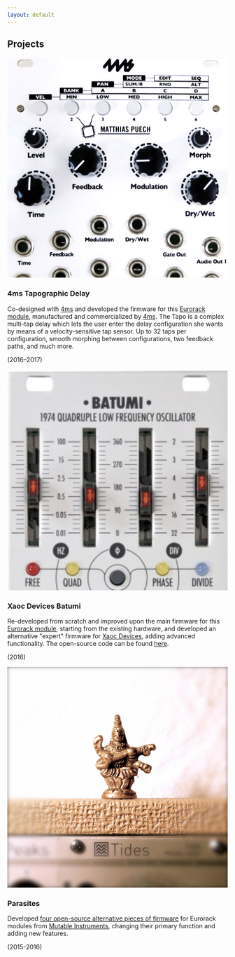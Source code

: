 ```yaml
---
layout: default
---
```


## Projects

<a href="https://4mscompany.com/p.php?p=790">
  <img class="flush-right-smaller" src="assets/img/tapo.png"
         alt="Batumi (Photo credit Xaoc Devices)" />
</a>

### 4ms Tapographic Delay

Co-designed with [4ms](http://4mspedals.com/) and developed the
firmware for this [Eurorack
module](https://4mscompany.com/p.php?p=790), manufactured and
commercialized by [4ms](http://4mspedals.com/). The Tapo is a complex
multi-tap delay which lets the user enter the delay configuration she
wants by means of a velocity-sensitive tap sensor. Up to 32 taps per
configuration, smooth morphing between configurations, two feedback
paths, and much more.

(2016–2017)

<div style="clear: both;"></div>

<a href="http://xaocdevices.com/main/batumi/">
  <img class="flush-right-smaller"
       src="assets/img/batumi.png"
       alt="Batumi (Photo credit Xaoc Devices)" />
</a>

### Xaoc Devices Batumi

Re-developed from scratch and improved upon the main firmware for this
[Eurorack module](http://xaocdevices.com/main/batumi/), starting from
the existing hardware, and developed an alternative "expert" firmware
for [Xaoc Devices](http://xaocdevices.com/), adding advanced
functionality. The open-source code can be found
[here](https://github.com/xaocdevices/batumi).

(2016)

<div style="clear: both;"></div>

<a href="http://mqtthiqs.github.io/parasites/">
  <img class="flush-right-smaller"
       src="assets/img/parasites.jpg"
       alt="Parasites" />
</a>

### Parasites

Developed [four open-source alternative pieces of
firmware](http://mqtthiqs.github.io/parasites/) for Eurorack modules
from [Mutable Instruments](https://mutable-instruments.net/), changing
their primary function and adding new features.

(2015-2016)